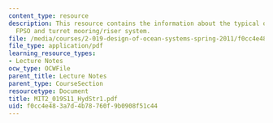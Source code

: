 ```yaml
---
content_type: resource
description: This resource contains the information about the typical offshore structures,
  FPSO and turret mooring/riser system.
file: /media/courses/2-019-design-of-ocean-systems-spring-2011/f0cc4e483a7d4b78760f9b0908f51c44_MIT2_019S11_HydStr1.pdf
file_type: application/pdf
learning_resource_types:
- Lecture Notes
ocw_type: OCWFile
parent_title: Lecture Notes
parent_type: CourseSection
resourcetype: Document
title: MIT2_019S11_HydStr1.pdf
uid: f0cc4e48-3a7d-4b78-760f-9b0908f51c44
---
```


